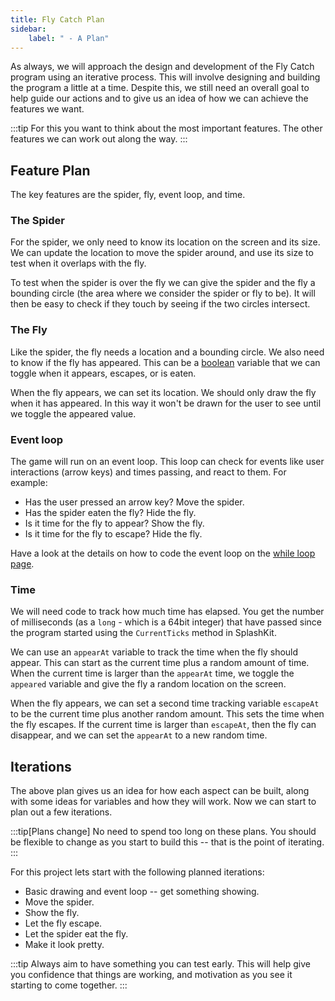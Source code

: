 ```yaml
---
title: Fly Catch Plan
sidebar:
    label: " - A Plan"
---
```


As always, we will approach the design and development of the Fly Catch program using an iterative process. This will involve designing and building the program a little at a time. Despite this, we still need an overall goal to help guide our actions and to give us an idea of how we can achieve the features we want.

:::tip
For this you want to think about the most important features.
The other features we can work out along the way.
:::

## Feature Plan

The key features are the spider, fly, event loop, and time.

### The Spider

For the spider, we only need to know its location on the screen and its size. We can update the location to move the spider around, and use its size to test when it overlaps with the fly.

To test when the spider is over the fly we can give the spider and the fly a bounding circle (the area where we consider the spider or fly to be). It will then be easy to check if they touch by seeing if the two circles intersect.

### The Fly

Like the spider, the fly needs a location and a bounding circle. We also need to know if the fly has appeared. This can be a [boolean](../../1-concepts/01-0-boolean-data) variable that we can toggle when it appears, escapes, or is eaten.

When the fly appears, we can set its location. We should only draw the fly when it has appeared. In this way it won't be drawn for the user to see until we toggle the appeared value.

### Event loop

The game will run on an event loop. This loop can check for events like user interactions (arrow keys) and times passing, and react to them. For example:

- Has the user pressed an arrow key? Move the spider.
- Has the spider eaten the fly? Hide the fly.
- Is it time for the fly to appear? Show the fly.
- Is it time for the fly to escape? Hide the fly.

Have a look at the details on how to code the event loop on the [while loop page](/book/part-1-instructions/3-control-flow/1-concepts/04-1-while-loop/#event-loops---dynamic-graphical-programs).

### Time

We will need code to track how much time has elapsed. You get the number of milliseconds (as a `long` - which is a 64bit integer) that have passed since the program started using the `CurrentTicks` method in SplashKit.

We can use an `appearAt` variable to track the time when the fly should appear. This can start as the current time plus a random amount of time. When the current time is larger than the `appearAt` time, we toggle the `appeared` variable and give the fly a random location on the screen.

When the fly appears, we can set a second time tracking variable `escapeAt` to be the current time plus another random amount. This sets the time when the fly escapes. If the current time is larger than `escapeAt`, then the fly can disappear, and we can set the `appearAt` to a new random time.

## Iterations

The above plan gives us an idea for how each aspect can be built, along with some ideas for variables and how they will work. Now we can start to plan out a few iterations.

:::tip[Plans change]
No need to spend too long on these plans. You should be flexible to change as you start to build this -- that is the point of iterating.
:::

For this project lets start with the following planned iterations:

- Basic drawing and event loop -- get something showing.
- Move the spider.
- Show the fly.
- Let the fly escape.
- Let the spider eat the fly.
- Make it look pretty.

:::tip
Always aim to have something you can test early. This will help give you confidence that things are working, and motivation as you see it starting to come together.
:::

